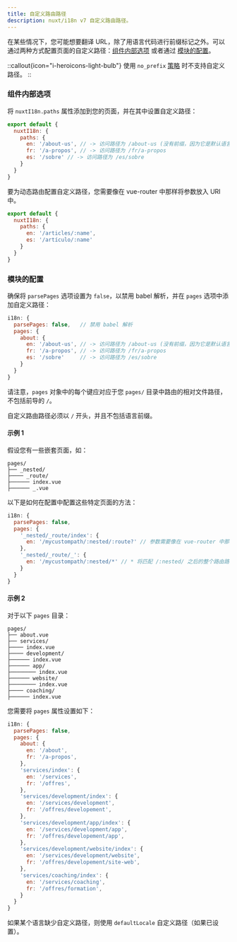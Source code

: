 ```yaml
---
title: 自定义路由路径
description: nuxt/i18n v7 自定义路由路径。
---
```


在某些情况下，您可能想要翻译 URL，除了用语言代码进行前缀标记之外。可以通过两种方式配置页面的自定义路径：[组件内部选项](#in-component-options) 或者通过 [模块的配置](#modules-configuration)。

::callout{icon="i-heroicons-light-bulb"}
使用 `no_prefix` [策略](./strategies) 时不支持自定义路径。
::

### 组件内部选项

将 `nuxtI18n.paths` 属性添加到您的页面，并在其中设置自定义路径：

```js {}[pages/about.vue]
export default {
  nuxtI18n: {
    paths: {
      en: '/about-us', // -> 访问路径为 /about-us (没有前缀，因为它是默认语言)
      fr: '/a-propos', // -> 访问路径为 /fr/a-propos
      es: '/sobre' // -> 访问路径为 /es/sobre
    }
  }
}
```

要为动态路由配置自定义路径，您需要像在 vue-router 中那样将参数放入 URI 中。

```js {}[pages/articles/_name.vue]
export default {
  nuxtI18n: {
    paths: {
      en: '/articles/:name',
      es: '/artículo/:name'
    }
  }
}
```

### 模块的配置

确保将 `parsePages` 选项设置为 `false`，以禁用 babel 解析，并在 `pages` 选项中添加自定义路径：

```js {}[nuxt.config.js]
i18n: {
  parsePages: false,   // 禁用 babel 解析
  pages: {
    about: {
      en: '/about-us', // -> 访问路径为 /about-us (没有前缀，因为它是默认语言)
      fr: '/a-propos', // -> 访问路径为 /fr/a-propos
      es: '/sobre'     // -> 访问路径为 /es/sobre
    }
  }
}
```

请注意，`pages` 对象中的每个键应对应于您 `pages/` 目录中路由的相对文件路径，不包括前导的 `/`。

自定义路由路径必须以 `/` 开头，并且不包括语言前缀。

#### 示例 1

假设您有一些嵌套页面，如：

```
pages/
├── _nested/
├──── _route/
├────── index.vue
├────── _.vue
```

以下是如何在配置中配置这些特定页面的方法：

```js {}[nuxt.config.js]
i18n: {
  parsePages: false,
  pages: {
    '_nested/_route/index': {
      en: '/mycustompath/:nested/:route?' // 参数需要像在 vue-router 中那样被放回这里
    },
    '_nested/_route/_': {
      en: '/mycustompath/:nested/*' // * 将匹配 /:nested/ 之后的整个路由路径
    }
  }
}
```

#### 示例 2

对于以下 `pages` 目录：

```
pages/
├── about.vue
├── services/
├──── index.vue
├──── development/
├────── index.vue
├────── app/
├──────── index.vue
├────── website/
├──────── index.vue
├──── coaching/
├────── index.vue
```

您需要将 `pages` 属性设置如下：

```js {}[nuxt.config.js]
i18n: {
  parsePages: false,
  pages: {
    about: {
      en: '/about',
      fr: '/a-propos',
    },
    'services/index': {
      en: '/services',
      fr: '/offres',
    },
    'services/development/index': {
      en: '/services/development',
      fr: '/offres/developement',
    },
    'services/development/app/index': {
      en: '/services/development/app',
      fr: '/offres/developement/app',
    },
    'services/development/website/index': {
      en: '/services/development/website',
      fr: '/offres/developement/site-web',
    },
    'services/coaching/index': {
      en: '/services/coaching',
      fr: '/offres/formation',
    }
  }
}
```

如果某个语言缺少自定义路径，则使用 `defaultLocale` 自定义路径（如果已设置）。